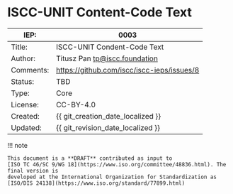 # ISCC-UNIT Content-Code Text

| IEP:      | 0003                                       |
|-----------|--------------------------------------------|
| Title:    | ISCC-UNIT Condent-Code Text                |
| Author:   | Titusz Pan <tp@iscc.foundation>            |
| Comments: | https://github.com/iscc/iscc-ieps/issues/8 |
| Status:   | TBD                                        |
| Type:     | Core                                       |
| License:  | CC-BY-4.0                                  |
| Created:  | {{ git_creation_date_localized }}          |
| Updated:  | {{ git_revision_date_localized }}          |

!!! note

    This document is a **DRAFT** contributed as input to 
    [ISO TC 46/SC 9/WG 18](https://www.iso.org/committee/48836.html). The final version is 
    developed at the International Organization for Standardization as
    [ISO/DIS 24138](https://www.iso.org/standard/77899.html)
